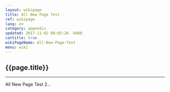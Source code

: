```yaml
---
layout: wikipage
title: All New Page Test
ref: wikipage
lang: en
category: appendix
updated: 2017-11-02 08:03:26 -0400
cattitle: true
wikiPageName: All-New-Page-Test
menu: wiki
---
```


<h2>{{page.title}}</h2>

---

All New Page Test 2...
